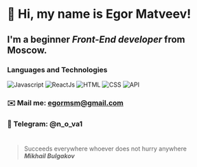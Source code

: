 #  👋 Hi, my name is **Egor Matveev**!
## I'm a beginner *Front-End developer* from Moscow.
### Languages and Technologies
![Javascript](https://img.shields.io/badge/-JavaScript-%23090909?style=for-the-badge&logo=Javascript)
![ReactJs](https://img.shields.io/badge/-ReactJs-%23090909?style=for-the-badge&logo=React)
![HTML](https://img.shields.io/badge/-HTML-%23090909?style=for-the-badge&logo=html5)
![CSS](https://img.shields.io/badge/-CSS-%23090909?style=for-the-badge&logo=css3)
![API](https://img.shields.io/badge/-REST&#032;API-%23090909?style=for-the-badge)
### ✉️  Mail me: egormsm@gmail.com
### 🌌  Telegram: @n_o_va1
#
>Succeeds everywhere whoever does not hurry anywhere <br/>
> ***Mikhail Bulgakov***
